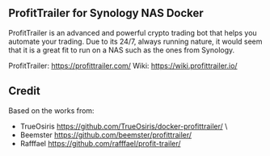 ProfitTrailer for Synology NAS Docker
-------------------------------------

ProfitTrailer is an advanced and powerful crypto trading bot that helps you automate your trading.
Due to its 24/7, always running nature, it would seem that it is a great fit to run on a NAS such as the ones from Synology.

ProfitTrailer: https://profittrailer.com/
Wiki: https://wiki.profittrailer.io/

Credit
------

Based on the works from:

 * TrueOsiris https://github.com/TrueOsiris/docker-profittrailer/ \
 * Beemster https://github.com/beemster/profittrailer/
 * Rafffael https://github.com/rafffael/profit-trailer/

